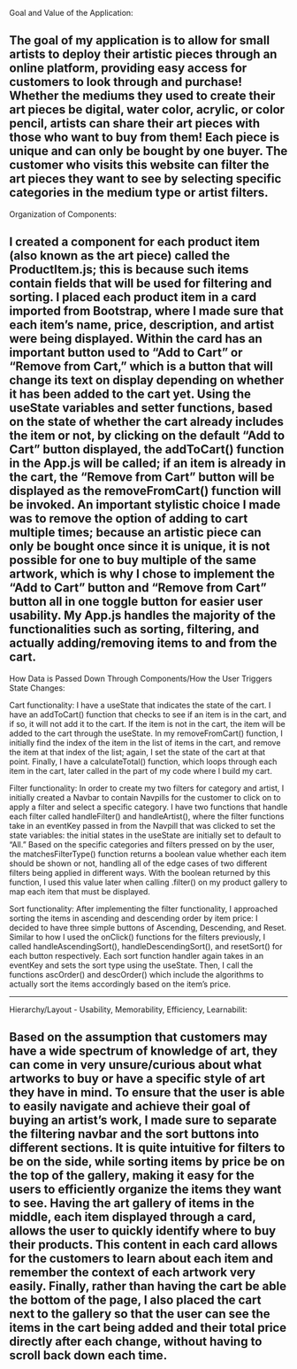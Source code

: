 Goal and Value of the Application:

The goal of my application is to allow for small artists to deploy their artistic pieces through an online platform, providing easy access for customers to look through and purchase! Whether the mediums they used to create their art pieces be digital, water color, acrylic, or color pencil, artists can share their art pieces with those who want to buy from them! Each piece is unique and can only be bought by one buyer. The customer who visits this website can filter the art pieces they want to see by selecting specific categories in the medium type or artist filters. 
--------------------------------------------------------------------------------
Organization of Components:

I created a component for each product item (also known as the art piece) called the ProductItem.js; this is because such items contain fields that will be used for filtering and sorting. I placed each product  item in a card imported from Bootstrap, where I made sure that each item’s name, price, description, and artist were being displayed. Within the card has an important button used to “Add to Cart” or “Remove from Cart,” which is a button that will change its text on display depending on whether it has been added to the cart yet. Using the useState variables and setter functions, based on the state of whether the cart already includes the item or not, by clicking on the default “Add to Cart” button displayed, the addToCart() function in the App.js will be called; if an item is already in the cart, the “Remove from Cart” button will be displayed as the removeFromCart() function will be invoked. An important stylistic choice I made was to remove the option of adding to cart multiple times; because an artistic piece can only be bought once since it is unique, it is not possible for one to buy multiple of the same artwork, which is why I chose to implement the “Add to Cart” button and “Remove from Cart” button all in one toggle button for easier user usability. My App.js handles the majority of the functionalities such as sorting, filtering, and actually adding/removing items to and from the cart. 
--------------------------------------------------------------------------------
How Data is Passed Down Through Components/How the User Triggers State Changes:

Cart functionality:
I have a useState that indicates the state of the cart. I have an addToCart() function that checks to see if an item is in the cart, and if so, it will not add it to the cart. If the item is not in the cart, the item will be added to the cart through the useState. In my removeFromCart() function, I initially find the index of the item in the list of items in the cart, and remove the item at that index of the list; again, I set the state of the cart at that point. Finally, I have a calculateTotal() function, which loops through each item in the cart, later called in the part of my code where I build my cart. 

Filter functionality: 
In order to create my two filters for category and artist, I initially created a Navbar to contain Navpills for the customer to click on to apply a filter and select a specific category. I have two functions that handle each filter called handleFilter() and handleArtist(), where the filter functions take in an eventKey passed in from the Navpill that was clicked to set the state variables: the initial states in the useState are initially set to default to “All.” Based on the specific categories and filters pressed on by the user, the matchesFilterType() function returns a boolean value whether each item should be shown or not, handling all of the edge cases of two different filters being applied in different ways. With the boolean returned by this function, I used this value later when calling .filter() on my product gallery to map each item that must be displayed. 

Sort functionality:
After implementing the filter functionality, I approached sorting the items in ascending and descending order by item price: I decided to have three simple buttons of Ascending, Descending, and Reset. Similar to how I used the onClick() functions for the filters previously, I called handleAscendingSort(), handleDescendingSort(), and resetSort() for each button respectively. Each sort function handler again takes in an eventKey and sets the sort type using the useState. Then, I call the functions ascOrder() and descOrder() which include the algorithms to actually sort the items accordingly based on the item’s price.  

--------------------------------------------------------------------------------
Hierarchy/Layout - Usability, Memorability, Efficiency, Learnabilit:

Based on the assumption that customers may have a wide spectrum of knowledge of art, they can come in very unsure/curious about what artworks to buy or have a specific style of art they have in mind. To ensure that the user is able to easily navigate and achieve their goal of buying an artist’s work, I made sure to separate the filtering navbar and the sort buttons into different sections. It is quite intuitive for filters to be on the side, while sorting items by price be on the top of the gallery, making it easy for the users to efficiently organize the items they want to see. Having the art gallery of items in the middle, each item displayed through a card, allows the user to quickly identify where to buy their products. This content in each card allows for the customers to learn about each item and remember the context of each artwork very easily. Finally, rather than having the cart be able the bottom of the page, I also placed the cart next to the gallery so that the user can see the items in the cart being added  and their total price directly after each change, without having to scroll back down each time. 
--------------------------------------------------------------------------------


